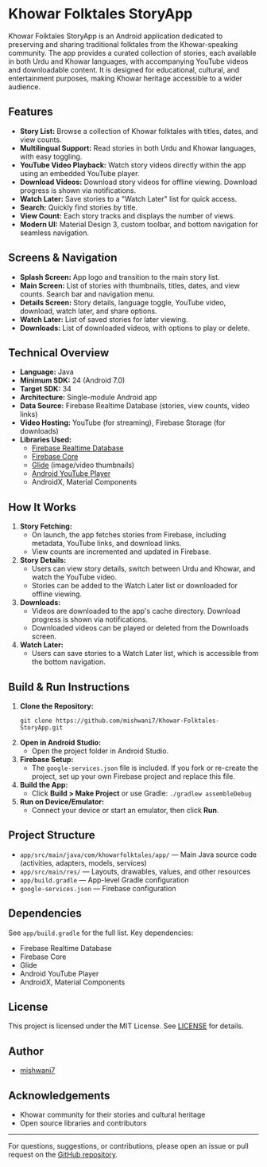 # Khowar Folktales StoryApp

Khowar Folktales StoryApp is an Android application dedicated to preserving and sharing traditional folktales from the Khowar-speaking community. The app provides a curated collection of stories, each available in both Urdu and Khowar languages, with accompanying YouTube videos and downloadable content. It is designed for educational, cultural, and entertainment purposes, making Khowar heritage accessible to a wider audience.

## Features

- **Story List:** Browse a collection of Khowar folktales with titles, dates, and view counts.
- **Multilingual Support:** Read stories in both Urdu and Khowar languages, with easy toggling.
- **YouTube Video Playback:** Watch story videos directly within the app using an embedded YouTube player.
- **Download Videos:** Download story videos for offline viewing. Download progress is shown via notifications.
- **Watch Later:** Save stories to a "Watch Later" list for quick access.
- **Search:** Quickly find stories by title.
- **View Count:** Each story tracks and displays the number of views.
- **Modern UI:** Material Design 3, custom toolbar, and bottom navigation for seamless navigation.

## Screens & Navigation

- **Splash Screen:** App logo and transition to the main story list.
- **Main Screen:** List of stories with thumbnails, titles, dates, and view counts. Search bar and navigation menu.
- **Details Screen:** Story details, language toggle, YouTube video, download, watch later, and share options.
- **Watch Later:** List of saved stories for later viewing.
- **Downloads:** List of downloaded videos, with options to play or delete.

## Technical Overview

- **Language:** Java
- **Minimum SDK:** 24 (Android 7.0)
- **Target SDK:** 34
- **Architecture:** Single-module Android app
- **Data Source:** Firebase Realtime Database (stories, view counts, video links)
- **Video Hosting:** YouTube (for streaming), Firebase Storage (for downloads)
- **Libraries Used:**
  - [Firebase Realtime Database](https://firebase.google.com/docs/database)
  - [Firebase Core](https://firebase.google.com/docs/analytics)
  - [Glide](https://github.com/bumptech/glide) (image/video thumbnails)
  - [Android YouTube Player](https://github.com/PierfrancescoSoffritti/android-youtube-player)
  - AndroidX, Material Components

## How It Works

1. **Story Fetching:**
   - On launch, the app fetches stories from Firebase, including metadata, YouTube links, and download links.
   - View counts are incremented and updated in Firebase.
2. **Story Details:**
   - Users can view story details, switch between Urdu and Khowar, and watch the YouTube video.
   - Stories can be added to the Watch Later list or downloaded for offline viewing.
3. **Downloads:**
   - Videos are downloaded to the app's cache directory. Download progress is shown via notifications.
   - Downloaded videos can be played or deleted from the Downloads screen.
4. **Watch Later:**
   - Users can save stories to a Watch Later list, which is accessible from the bottom navigation.

## Build & Run Instructions

1. **Clone the Repository:**
   ```
   git clone https://github.com/mishwani7/Khowar-Folktales-StoryApp.git
   ```
2. **Open in Android Studio:**
   - Open the project folder in Android Studio.
3. **Firebase Setup:**
   - The `google-services.json` file is included. If you fork or re-create the project, set up your own Firebase project and replace this file.
4. **Build the App:**
   - Click **Build > Make Project** or use Gradle: `./gradlew assembleDebug`
5. **Run on Device/Emulator:**
   - Connect your device or start an emulator, then click **Run**.

## Project Structure

- `app/src/main/java/com/khowarfolktales/app/` — Main Java source code (activities, adapters, models, services)
- `app/src/main/res/` — Layouts, drawables, values, and other resources
- `app/build.gradle` — App-level Gradle configuration
- `google-services.json` — Firebase configuration

## Dependencies

See `app/build.gradle` for the full list. Key dependencies:
- Firebase Realtime Database
- Firebase Core
- Glide
- Android YouTube Player
- AndroidX, Material Components

## License

This project is licensed under the MIT License. See [LICENSE](LICENSE) for details.

## Author

- [mishwani7](https://github.com/mishwani7)

## Acknowledgements

- Khowar community for their stories and cultural heritage
- Open source libraries and contributors

---

For questions, suggestions, or contributions, please open an issue or pull request on the [GitHub repository](https://github.com/mishwani7/Khowar-Folktales-StoryApp).
